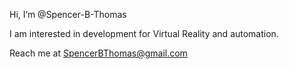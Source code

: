 Hi, I’m @Spencer-B-Thomas

I am interested in development for Virtual Reality and automation.

Reach me at SpencerBThomas@gmail.com

<!---
Spencer-B-Thomas/Spencer-B-Thomas is a ✨ special ✨ repository because its `README.md` (this file) appears on your GitHub profile.
You can click the Preview link to take a look at your changes.
--->
